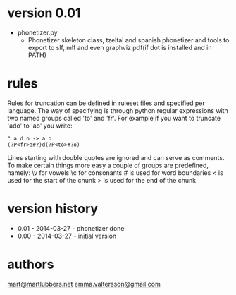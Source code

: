 version 0.01
============
- phonetizer.py
	- Phonetizer skeleton class, tzeltal and spanish phonetizer and tools to
	  export to slf, mlf and even graphviz pdf(if dot is installed and in PATH)

rules
=====
Rules for truncation can be defined in ruleset files and specified per
language. The way of specifying is through python regular expressions with two 
named groups called 'to' and 'fr'.
For example if you want to truncate 'ado' to 'ao' you write:
```
" a d o -> a o
(?P<fr>a#?)d(?P<to>#?o)
```
Lines starting with double quotes are ignored and can serve as comments.
To make certain things more easy a couple of groups are predefined, namely:
\v for vowels
\c for consonants
\# is used for word boundaries
< is used for the start of the chunk
\> is used for the end of the chunk

version history
===============
* 0.01 - 2014-03-27 - phonetizer done
* 0.00 - 2014-03-27 - initial version

authors
=======
mart@martlubbers.net
emma.valtersson@gmail.com
